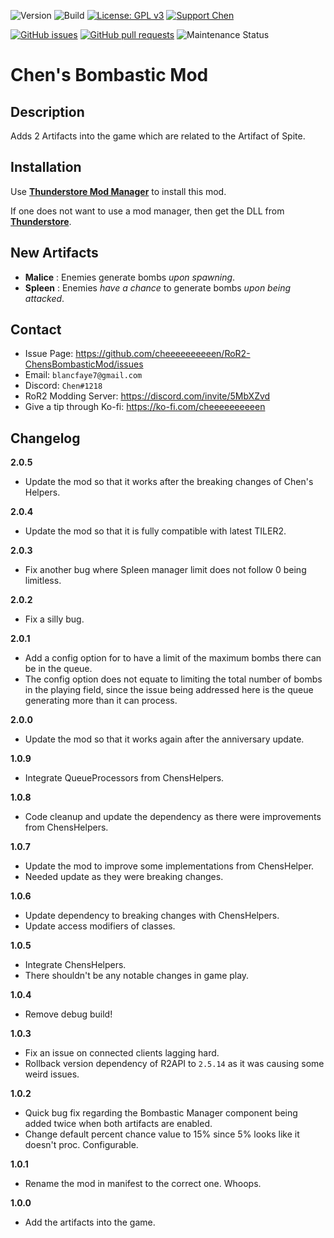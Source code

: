 ![Version](https://img.shields.io/badge/Version-2.0.5-orange)
![Build](https://github.com/cheeeeeeeeeen/RoR2-ChensBombasticMod/workflows/Build/badge.svg)
[![License: GPL v3](https://img.shields.io/badge/License-GPLv3-blue.svg)](https://www.gnu.org/licenses/gpl-3.0)
[![Support Chen](https://img.shields.io/badge/Support-Chen-ff69b4)](https://ko-fi.com/cheeeeeeeeeen)

[![GitHub issues](https://img.shields.io/github/issues/cheeeeeeeeeen/RoR2-ChensBombasticMod)](https://github.com/cheeeeeeeeeen/RoR2-ChensBombasticMod/issues)
[![GitHub pull requests](https://img.shields.io/github/issues-pr/cheeeeeeeeeen/RoR2-ChensBombasticMod)](https://github.com/cheeeeeeeeeen/RoR2-ChensBombasticMod/pulls)
![Maintenance Status](https://img.shields.io/badge/Maintainance-Active-brightgreen)

# Chen's Bombastic Mod

## Description

Adds 2 Artifacts into the game which are related to the Artifact of Spite.

## Installation

Use **[Thunderstore Mod Manager](https://www.overwolf.com/app/Thunderstore-Thunderstore_Mod_Manager)** to install this mod.

If one does not want to use a mod manager, then get the DLL from **[Thunderstore](https://thunderstore.io/package/Chen/ChensBombasticMod/)**.

## New Artifacts
- **Malice** : Enemies generate bombs *upon spawning*.
- **Spleen** : Enemies *have a chance* to generate bombs *upon being attacked*.

## Contact
- Issue Page: https://github.com/cheeeeeeeeeen/RoR2-ChensBombasticMod/issues
- Email: `blancfaye7@gmail.com`
- Discord: `Chen#1218`
- RoR2 Modding Server: https://discord.com/invite/5MbXZvd
- Give a tip through Ko-fi: https://ko-fi.com/cheeeeeeeeeen

## Changelog

**2.0.5**
- Update the mod so that it works after the breaking changes of Chen's Helpers.

**2.0.4**
- Update the mod so that it is fully compatible with latest TILER2.

**2.0.3**
- Fix another bug where Spleen manager limit does not follow 0 being limitless.

**2.0.2**
- Fix a silly bug.

**2.0.1**
- Add a config option for to have a limit of the maximum bombs there can be in the queue.
- The config option does not equate to limiting the total number of bombs in the playing field, since the issue being addressed here is the queue generating more than it can process.

**2.0.0**
- Update the mod so that it works again after the anniversary update.

**1.0.9**
- Integrate QueueProcessors from ChensHelpers.

**1.0.8**
- Code cleanup and update the dependency as there were improvements from ChensHelpers.

**1.0.7**
- Update the mod to improve some implementations from ChensHelper.
- Needed update as they were breaking changes.

**1.0.6**
- Update dependency to breaking changes with ChensHelpers.
- Update access modifiers of classes.

**1.0.5**
- Integrate ChensHelpers.
- There shouldn't be any notable changes in game play.

**1.0.4**
- Remove debug build!

**1.0.3**
- Fix an issue on connected clients lagging hard.
- Rollback version dependency of R2API to `2.5.14` as it was causing some weird issues.

**1.0.2**
- Quick bug fix regarding the Bombastic Manager component being added twice when both artifacts are enabled.
- Change default percent chance value to 15% since 5% looks like it doesn't proc. Configurable.

**1.0.1**
- Rename the mod in manifest to the correct one. Whoops.

**1.0.0**
- Add the artifacts into the game.